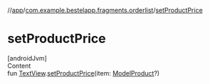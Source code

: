 //[app](../index.md)/[com.example.bestelapp.fragments.orderlist](index.md)/[setProductPrice](set-product-price.md)



# setProductPrice  
[androidJvm]  
Content  
fun [TextView](https://developer.android.com/reference/kotlin/android/widget/TextView.html).[setProductPrice](set-product-price.md)(item: [ModelProduct](../com.example.bestelapp.data.product/-model-product/index.md)?)  



